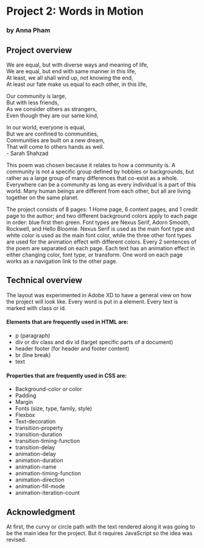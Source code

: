 # Project 2: Words in Motion
### by Anna Pham
## Project overview
We are equal, but with diverse ways and meaning of life,<br>
We are equal, but end with same manner in this life,<br>
At least, we all shall wind up, not knowing the end,<br>
At least our fate make us equal to each other, in this life,

Our community is large,<br>
But with less friends,<br>
As we consider others as strangers,<br>
Even though they are our same kind,

In our world, everyone is equal,<br>
But we are confined to communities,<br>
Communities are built on a new dream,<br>
That will come to others hands as well.<br> - Sarah Shahzad


This poem was chosen because it relates to how a community is. A community is not a specific group defined by hobbies or backgrounds, but rather as a large group of many differences that co-exist as a whole. Everywhere can be a community as long as every individual is a part of this world. Many human beings are different from each other, but all are living together on the same planet. 

The project consists of 8 pages: 1 Home page, 6 content pages, and 1 credit page to the author; and two different background colors apply to each page in order: blue first then green. Font types are Nexus Serif, Adorn Smooth, Rockwell, and Hello Bloomie. Nexus Serif is used as the main font type and white color is used as the main font color, while the three other font types are used for the animation effect with different colors. Every 2 sentences of the poem are separated on each page. Each text has an animation effect in either changing color, font type, or transform. One word on each page works as a navigation link to the other page. 

## Technical overview
The layout was experimented in Adobe XD to have a general view on how the project will look like. Every word is put in a <text> element. Every text is marked with class or id. 
#### Elements that are frequently used in HTML are:
<ul>
<li>p (paragraph)</li>
<li>div or div class and div id (target specific parts of a document)</li>
<li>header footer (for header and footer content)</li>
<li>br (line break)</li>
<li>text</li>
</ul>

#### Properties that are frequently used in CSS are:
<ul>
<li>Background-color or color</li>
<li>Padding</li>
<li>Margin</li>
<li>Fonts (size, type, family, style)</li>
<li>Flexbox</li>
<li>Text-decoration</li>
<li>transition-property</li>
<li>transition-duration</li>
<li>transition-timing-function</li>
<li>transition-delay</li>
<li>animation-delay</li>
<li>animation-duration</li>
<li>animation-name</li>
<li>animation-timing-function</li>
<li>animation-direction</li>
<li>animation-fill-mode</li>
<li>animation-iteration-count</li>
</ul>

## Acknowledgment
At first, the curvy or circle path with the text rendered along it was going to be the main idea for the project. But it requires JavaScript so the idea was revised. 
